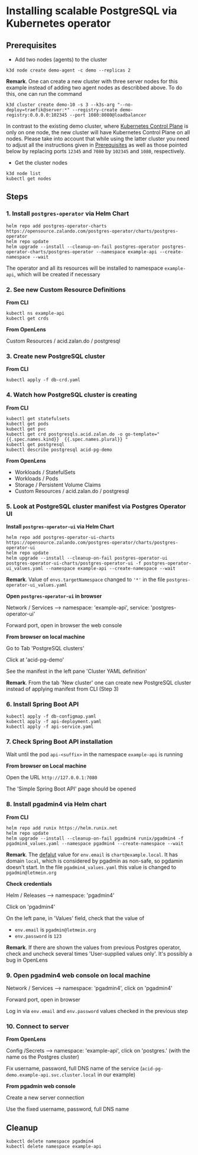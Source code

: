 # Installing scalable PostgreSQL via Kubernetes operator

## Prerequisites

- Add two nodes (agents) to the cluster

```
k3d node create demo-agent -c demo --replicas 2
```

**Remark**.
One can create a new cluster with three server nodes for this example instead of adding two agent nodes as describbed above. To do this, one can run the command

```
k3d cluster create demo-10 -s 3 --k3s-arg "--no-deploy=traefik@server:*" --registry-create demo-registry:0.0.0.0:102345 --port 1080:8080@loadbalancer
```

In contrast to the existing demo cluster, where [Kubernetes Control Plane](https://kubernetes.io/docs/concepts/overview/components/) is only on one node, the new cluster will have Kubernetes Control Plane on all nodes. 
Please take into account that while using the latter cluster you need to adjust all the instructions given in [Prerequisites](../README.md#prerequisites) as well as those pointed below by replacing ports ```12345``` and ```7080``` by ```102345``` and ```1080```, respectively.


- Get the cluster nodes

```
k3d node list
kubectl get nodes
```

## Steps


### 1. Install ```postgres-operator``` via Helm Chart

```
helm repo add postgres-operator-charts https://opensource.zalando.com/postgres-operator/charts/postgres-operator
helm repo update
helm upgrade --install --cleanup-on-fail postgres-operator postgres-operator-charts/postgres-operator --namespace example-api --create-namespace --wait
```

The operator and all its resources will be installed to namespace ```example-api```, which will be created if necessary


### 2. See new Custom Resource Definitions 

**From CLI**

```
kubectl ns example-api
kubectl get crds
```

**From OpenLens**

Custom Resources / acid.zalan.do / postgresql


### 3. Create new PostgreSQL cluster

**From CLI**

```
kubectl apply -f db-crd.yaml
```


### 4. Watch how PostgreSQL cluster is creating

**From CLI**

```
kubectl get statefulsets
kubectl get pods
kubectl get pvc
kubectl get crd postgresqls.acid.zalan.do -o go-template="{{.spec.names.kind}}  {{.spec.names.plural}} "
kubectl get postgresql
kubectl describe postgresql acid-pg-demo
```

**From OpenLens**

- Workloads / StatefulSets
- Workloads / Pods
- Storage / Persistent Volume Claims
- Custom Resources / acid.zalan.do / postgresql

### 5. Look at PostgreSQL cluster manifest via Postgres Operator UI 

**Install ```postgres-operator-ui``` via Helm Chart**

```
helm repo add postgres-operator-ui-charts https://opensource.zalando.com/postgres-operator/charts/postgres-operator-ui
helm repo update
helm upgrade --install --cleanup-on-fail postgres-operator-ui postgres-operator-ui-charts/postgres-operator-ui -f postgres-operator-ui_values.yaml --namespace example-api --create-namespace --wait
```

**Remark**. 
Value of ```envs.targetNamespace``` changed to ```'*'``` in the file ```postgres-operator-ui_values.yaml```


**Open ```postgres-operator-ui``` in browser**

Network / Services --> namespace: 'example-api', service: 'postgres-operator-ui'

Forward port, open in browser the web console

**From browser on local machine**

Go to Tab 'PostgreSQL clusters'

Click at 'acid-pg-demo'

See the manifest in the left pane 'Cluster YAML definition'

**Remark**. From the tab 'New cluster' one can create new PostgreSQL cluster instead of applying manifest from CLI (Step 3)

### 6. Install Spring Boot API


```
kubectl apply -f db-configmap.yaml
kubectl apply -f api-deployment.yaml
kubectl apply -f api-service.yaml
```

### 7. Check Spring Boot API installation

Wait until the pod ```api-<suffix>``` in the namespace ```example-api``` is running

**From browser on Local machine**

Open the URL ```http://127.0.0.1:7080```

The 'Simple Spring Boot API' page should be opened

	
### 8. Install pgadmin4 via Helm chart 

**From CLI**

```
helm repo add runix https://helm.runix.net
helm repo update
helm upgrade --install --cleanup-on-fail pgadmin4 runix/pgadmin4 -f pgadmin4_values.yaml --namespace pgadmin4 --create-namespace --wait
```

**Remark**.
The [defalut](https://artifacthub.io/packages/helm/runix/pgadmin4#configuration) value for ```env.email``` is ```chart@example.local```. 
It has domain ```local```, which is considered by pgadmin as non-safe, so pgdamin doesn't start.
In the file ```pgadmin4_values.yaml``` this value is changed to  ```pgadmin@letmein.org```


**Check credentials**

Helm / Releases --> namespace: 'pgadmin4'

Click on 'pgadmin4'

On the left pane, in 'Values' field, check that the value of 
- ```env.email``` is ```pgadmin@letmein.org```
- ```env.password``` is ```123```

**Remark**. If there are shown the values from previous Postgres operator, 
check and uncheck several times 'User-supplied values only'. 
It's possibly a bug in OpenLens 


### 9. Open pgadmin4 web console on local machine

Network / Services --> namespace: 'pgadmin4', click on 'pgadmin4'

Forward port, open in browser

Log in via ```env.email``` and ```env.password``` values checked in the previous step


### 10. Connect to server

**From OpenLens**

Config /Secrets --> namespace: 'example-api', click on 'postgres.<suffix>' (with the name os the Postgres cluster)

Fix username, password, full DNS name of the service
(```acid-pg-demo.example-api.svc.cluster.local``` in our example) 


**From pgadmin web console**

Create a new server connection

Use the fixed username, password, full DNS name

## Cleanup

```
kubectl delete namespace pgadmin4
kubectl delete namespace example-api
```





